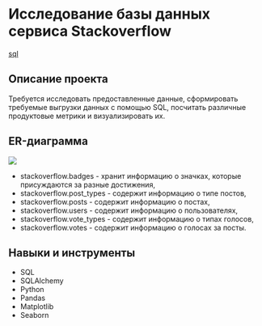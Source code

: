 # Исследование базы данных сервиса Stackoverflow #
[sql](https://github.com/rakiton94/Practicum/blob/main/04%20stackoverflow_service_database/stackoverflow_service_database.sql "sql")
## Описание проекта
Требуется исследовать предоставленные данные, сформировать требуемые выгрузки данных с помощью SQL, посчитать различные продуктовые метрики и визуализировать их.
## ER-диаграмма
![](https://pictures.s3.yandex.net/resources/Frame_353_1_1664969703.png)
* stackoverflow.badges - хранит информацию о значках, которые присуждаются за разные достижения,
* stackoverflow.post_types - содержит информацию о типе постов,
* stackoverflow.posts - содержит информацию о постах,
* stackoverflow.users - содержит информацию о пользователях, 
* stackoverflow.vote_types - содержит информацию о типах голосов, 
* stackoverflow.votes - содержит информацию о голосах за посты.
## Навыки и инструменты
* SQL
* SQLAlchemy
* Python
* Pandas
* Matplotlib
* Seaborn
